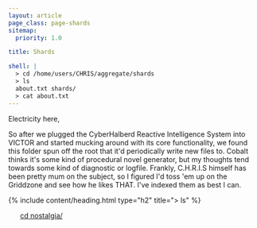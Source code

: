 ```yaml
---
layout: article
page_class: page-shards
sitemap:
  priority: 1.0

title: Shards

shell: |
  > cd /home/users/CHRIS/aggregate/shards
  > ls
  about.txt shards/
  > cat about.txt
---
```



Electricity here,

So after we plugged the CyberHalberd Reactive Intelligence System into VICTOR and started mucking around with its core functionality,
we found this folder spun off the root that it'd periodically write new files to. Cobalt thinks it's some kind of procedural
novel generator, but my thoughts tend towards some kind of diagnostic or logfile. Frankly, C.H.R.I.S himself has been pretty mum
on the subject, so I figured I'd toss 'em up on the Griddzone and see how he likes THAT. I've indexed them as best I can.

{% include content/heading.html type="h2" title="> ls" %}

<ol role="list">
  <a href="/shards/nostalgia/nostalgia-index.md">cd nostalgia/</a>
</ol>

